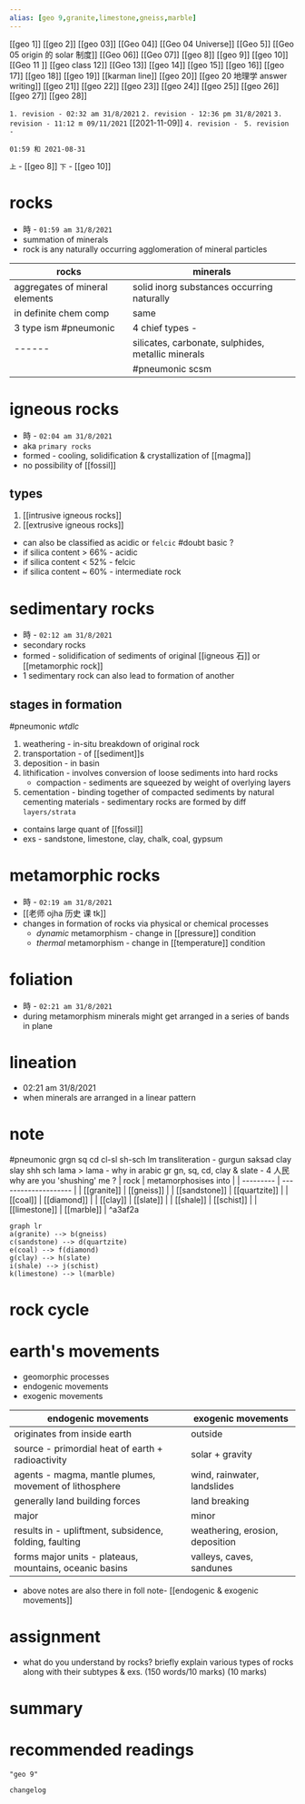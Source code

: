 ```yaml
---
alias: [geo 9,granite,limestone,gneiss,marble]
---
```

[[geo 1]] [[geo 2]] [[geo 03]] [[Geo 04]] [[Geo 04 Universe]] [[Geo 5]] [[Geo 05 origin 的 solar 制度]]
[[Geo 06]] [[Geo 07]] [[geo 8]] [[geo 9]] [[geo 10]]
[[Geo 11 ]] [[geo class 12]] [[Geo 13]] [[geo 14]] [[geo 15]]
[[geo 16]] [[geo 17]] [[geo 18]] [[geo 19]] [[karman line]] [[geo 20]] [[geo 20 地理学 answer writing]]
[[geo 21]] [[geo 22]] [[geo 23]] [[geo 24]] [[geo 25]]
[[geo 26]] [[geo 27]] [[geo 28]]

`1. revision - 02:32 am 31/8/2021`
`2. revision - 12:36 pm 31/8/2021`
`3. revision - 11:12 m 09/11/2021` [[2021-11-09]]
`4. revision - `
`5. revision - `
		
`01:59 和 2021-08-31`

`上` - [[geo 8]]
`下` - [[geo 10]]
# rocks
- 時 - `01:59 am 31/8/2021`
- summation of minerals
- rock is any naturally occurring agglomeration of mineral particles

| rocks                          | minerals                                           |
| ------------------------------ | -------------------------------------------------- |
| aggregates of mineral elements | solid inorg substances occurring naturally         |
| in definite chem comp          | same                                               |
| 3 type ism #pneumonic          | 4 chief types -                                    |
|           ------               | silicates, carbonate, sulphides, metallic minerals |
|                                | #pneumonic scsm                                                   |

# igneous rocks
- 時 - `02:04 am 31/8/2021`
- aka `primary rocks`
- formed - cooling, solidification & crystallization of [[magma]]
- no possibility of [[fossil]]
## types
1. [[intrusive igneous rocks]]
2. [[extrusive igneous rocks]]

- can also be classified as acidic or `felcic` #doubt  basic ?
- if silica content > 66%	-	acidic
- if silica content < 52%	-	felcic
- if silica content ~ 60%	-	intermediate rock
# sedimentary rocks
- 時 - `02:12 am 31/8/2021`
- secondary rocks
- formed - solidification of sediments of original [[igneous 石]] or [[metamorphic rock]]
- 1 sedimentary rock can also lead to formation of another
## stages in formation
 #pneumonic _wtdlc_
1. weathering - in-situ breakdown of original rock
2. transportation - of [[sediment]]s
3. deposition - in basin
4. lithification - involves conversion of loose sediments into hard rocks
	 - compaction - sediments are squeezed by weight of overlying layers 
5. cementation - binding together of compacted sediments by natural cementing materials
				- sedimentary rocks are formed by diff `layers/strata`
- contains large quant of [[fossil]]
- exs - sandstone, limestone, clay, chalk, coal, gypsum
# metamorphic rocks
- 時 - `02:19 am 31/8/2021`
- [[老师 ojha 历史 课 tk]]
- changes in formation of rocks via physical or chemical processes
	- _dynamic_ metamorphism - change in [[pressure]] condition
	- _thermal_ metamorphism - change in [[temperature]] condition
# foliation
- 時 - `02:21 am 31/8/2021`
- during metamorphism minerals might get arranged in a series of bands in plane
# lineation
- 02:21 am 31/8/2021
- when minerals are arranged in a linear pattern
# note
#pneumonic grgn sq cd cl-sl sh-sch lm
transliteration - gurgun saksad clay slay shh sch lama > lama - why in arabic
gr gn, sq, cd, clay & slate - 4 人民 why are you 'shushing' me ?
| rock      | metamorphosises into |
| --------- | -------------------- |
| [[granite]]   | [[gneiss]]               |
| [[sandstone]] | [[quartzite]]            |
| [[coal]]      | [[diamond]]              |
| [[clay]]      | [[slate]]                |
| [[shale]]     | [[schist]]               |
| [[limestone]] | [[marble]]               | ^a3af2a

```mermaid
graph lr
a(granite) --> b(gneiss)
c(sandstone) --> d(quartzite)
e(coal) --> f(diamond)
g(clay) --> h(slate)
i(shale) --> j(schist)
k(limestone) --> l(marble)
```

# rock cycle
# earth's movements
- geomorphic processes
- endogenic movements
- exogenic movements

| endogenic movements                                     | exogenic movements              |
| ------------------------------------------------------- | ------------------------------- |
| originates from inside earth                        | outside                         |
| source - primordial heat of earth + radioactivity       | solar + gravity                 |
| agents - magma, mantle plumes, movement of lithosphere  | wind, rainwater, landslides     |
| generally land building forces                          | land breaking                   |
| major                                                   | minor                           |
| results in - upliftment, subsidence, folding, faulting  | weathering, erosion, deposition |
| forms major units - plateaus, mountains, oceanic basins | valleys, caves, sandunes        |

- above notes are also there in foll note-
		[[endogenic & exogenic movements]]
# assignment
- what do you understand by rocks? briefly explain various types of rocks along with their subtypes & exs. (150 words/10 marks)
(10 marks)


# summary	

# recommended readings
```query
"geo 9"
```

```plain
changelog

```